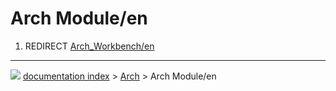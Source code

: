 # Arch Module/en
1.  REDIRECT [Arch_Workbench/en](Arch_Workbench/en.md)



---
![](images/Button_right.svg) [documentation index](../README.md) > [Arch](Arch_Workbench.md) > Arch Module/en
